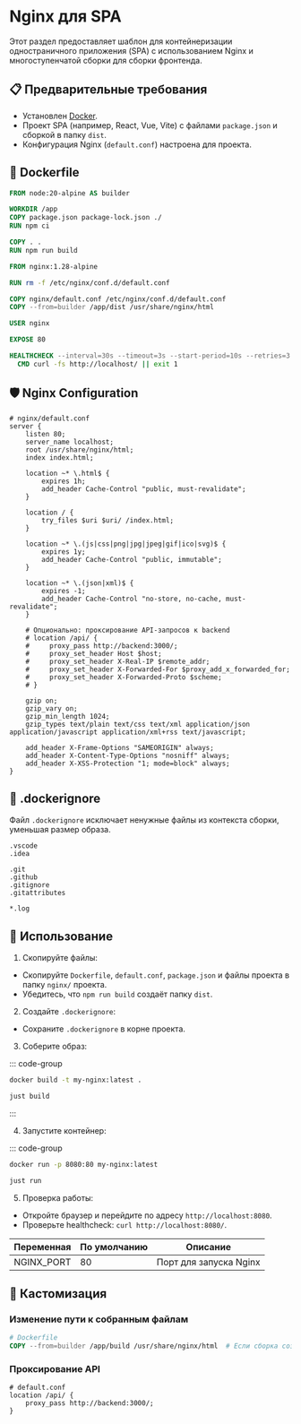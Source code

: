 # Nginx для SPA

Этот раздел предоставляет шаблон для контейнеризации одностраничного приложения (SPA) с использованием Nginx и многоступенчатой сборки для сборки фронтенда.

## 📋 Предварительные требования

- Установлен [Docker](https://www.docker.com/get-started).
- Проект SPA (например, React, Vue, Vite) с файлами `package.json` и сборкой в папку `dist`.
- Конфигурация Nginx (`default.conf`) настроена для проекта.

## 🐳 Dockerfile

```Dockerfile
FROM node:20-alpine AS builder

WORKDIR /app
COPY package.json package-lock.json ./
RUN npm ci

COPY . .
RUN npm run build

FROM nginx:1.28-alpine

RUN rm -f /etc/nginx/conf.d/default.conf

COPY nginx/default.conf /etc/nginx/conf.d/default.conf
COPY --from=builder /app/dist /usr/share/nginx/html

USER nginx

EXPOSE 80

HEALTHCHECK --interval=30s --timeout=3s --start-period=10s --retries=3 \
  CMD curl -fs http://localhost/ || exit 1
```

## 🛡️ Nginx Configuration

```nginx
# nginx/default.conf
server {
    listen 80;
    server_name localhost;
    root /usr/share/nginx/html;
    index index.html;

    location ~* \.html$ {
        expires 1h;
        add_header Cache-Control "public, must-revalidate";
    }

    location / {
        try_files $uri $uri/ /index.html;
    }

    location ~* \.(js|css|png|jpg|jpeg|gif|ico|svg)$ {
        expires 1y;
        add_header Cache-Control "public, immutable";
    }

    location ~* \.(json|xml)$ {
        expires -1;
        add_header Cache-Control "no-store, no-cache, must-revalidate";
    }

    # Опционально: проксирование API-запросов к backend
    # location /api/ {
    #     proxy_pass http://backend:3000/;
    #     proxy_set_header Host $host;
    #     proxy_set_header X-Real-IP $remote_addr;
    #     proxy_set_header X-Forwarded-For $proxy_add_x_forwarded_for;
    #     proxy_set_header X-Forwarded-Proto $scheme;
    # }

    gzip on;
    gzip_vary on;
    gzip_min_length 1024;
    gzip_types text/plain text/css text/xml application/json application/javascript application/xml+rss text/javascript;

    add_header X-Frame-Options "SAMEORIGIN" always;
    add_header X-Content-Type-Options "nosniff" always;
    add_header X-XSS-Protection "1; mode=block" always;
}
```

## 🚫 .dockerignore

Файл `.dockerignore` исключает ненужные файлы из контекста сборки, уменьшая размер образа.

```dockerignore
.vscode
.idea

.git
.github
.gitignore
.gitattributes

*.log
```

## 🚀 Использование

1. Скопируйте файлы:

- Скопируйте `Dockerfile`, `default.conf`, `package.json` и файлы проекта в папку `nginx/` проекта.
- Убедитесь, что `npm run build` создаёт папку `dist`.

2. Создайте `.dockerignore`:

- Сохраните `.dockerignore` в корне проекта.

3. Соберите образ:

::: code-group

```bash [bash]
docker build -t my-nginx:latest .
```

```bash [just]
just build
```

:::

4. Запустите контейнер:

::: code-group

```bash [bash]
docker run -p 8080:80 my-nginx:latest
```

```bash [just]
just run
```

5. Проверка работы:

- Откройте браузер и перейдите по адресу `http://localhost:8080`.
- Проверьте healthcheck: `curl http://localhost:8080/`.

| Переменная | По умолчанию | Описание               |
| ---------- | ------------ | ---------------------- |
| NGINX_PORT | 80           | Порт для запуска Nginx |

## 🔧 Кастомизация

### Изменение пути к собранным файлам

```Dockerfile
# Dockerfile
COPY --from=builder /app/build /usr/share/nginx/html  # Если сборка создаёт папку build
```

### Проксирование API

```nginx
# default.conf
location /api/ {
    proxy_pass http://backend:3000/;
}
```
